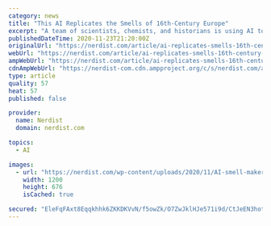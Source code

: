 ```yaml
---
category: news
title: "This AI Replicates the Smells of 16th-Century Europe"
excerpt: "A team of scientists, chemists, and historians is using AI to identify and recreate the \"smell-scapes\" of Europe between the 16th and 20th centuries."
publishedDateTime: 2020-11-23T21:20:00Z
originalUrl: "https://nerdist.com/article/ai-replicates-smells-16th-century-europe/"
webUrl: "https://nerdist.com/article/ai-replicates-smells-16th-century-europe/"
ampWebUrl: "https://nerdist.com/article/ai-replicates-smells-16th-century-europe/?amp"
cdnAmpWebUrl: "https://nerdist-com.cdn.ampproject.org/c/s/nerdist.com/article/ai-replicates-smells-16th-century-europe/?amp"
type: article
quality: 57
heat: 57
published: false

provider:
  name: Nerdist
  domain: nerdist.com

topics:
  - AI

images:
  - url: "https://nerdist.com/wp-content/uploads/2020/11/AI-smell-maker-feature-image-11232020.jpg"
    width: 1200
    height: 676
    isCached: true

secured: "EleFqFAxt8Eqqkhhk6ZKKDKVvN/f5owZk/O7ZwJklHJe571i9d/CtJeEN3hotTvsFUqhxPwafQoYGuM0+kCzJUnkLG2eRm5g6BUi3+JuOW8CJL/rsXFLUBWH8BzGW4Ch43a8bUTDu48pcTljGJC1Y82mHVR0CIvQnSCo3FFAliglo49I/PbW1IaP3UXnIO7o97uXSVOqUEc6H0MgIU+yqlsWBtf5Mh0+fvkIb/y+QTrA8KHwkhI3K8wj80vi8IdVc6EnBDOCy7xebpHd5bDFwFYM1MvKYb4pG7GQ1SGomgSG3uL2bBQT6i6lLur8MpxLPPIab50mrNhGxaCgsQLjP2wjpoNfueB1Lh/0FY5byDM=;FGCkNsNDbqr2NmbbhyIvwg=="
---
```


